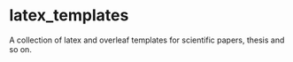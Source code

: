 # latex_templates

A collection of latex and overleaf templates for scientific papers, thesis and so on.

